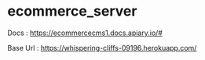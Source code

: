 # ecommerce_server

Docs : https://ecommercecms1.docs.apiary.io/#

Base Url : https://whispering-cliffs-09196.herokuapp.com/
